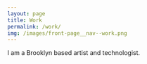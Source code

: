 ```yaml
---
layout: page
title: Work
permalink: /work/
img: /images/front-page__nav--work.png
---
```


I am a Brooklyn based artist and technologist.